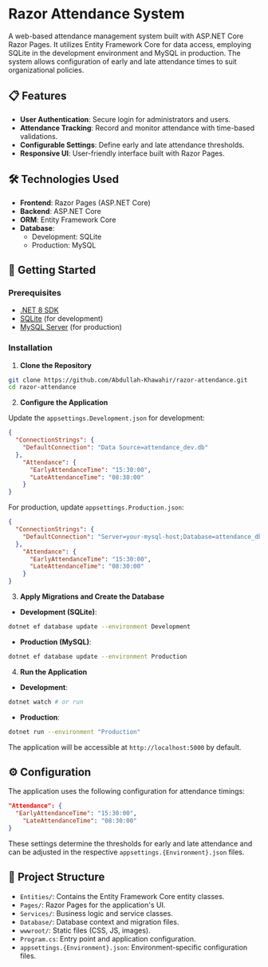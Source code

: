 # Razor Attendance System

A web-based attendance management system built with ASP.NET Core Razor Pages. It utilizes Entity Framework Core for data access, employing SQLite in the development environment and MySQL in production. The system allows configuration of early and late attendance times to suit organizational policies.

## 📋 Features

- **User Authentication**: Secure login for administrators and users.
- **Attendance Tracking**: Record and monitor attendance with time-based validations.
- **Configurable Settings**: Define early and late attendance thresholds.
- **Responsive UI**: User-friendly interface built with Razor Pages.

## 🛠️ Technologies Used

- **Frontend**: Razor Pages (ASP.NET Core)
- **Backend**: ASP.NET Core
- **ORM**: Entity Framework Core
- **Database**:
  - Development: SQLite
  - Production: MySQL

## 🚀 Getting Started

### Prerequisites

- [.NET 8 SDK](https://dotnet.microsoft.com/en-us/download)
- [SQLite](https://www.sqlite.org/download.html) (for development)
- [MySQL Server](https://dev.mysql.com/downloads/mysql/) (for production)

### Installation

1. **Clone the Repository**

```bash
git clone https://github.com/Abdullah-Khawahir/razor-attendance.git
cd razor-attendance
```

2. **Configure the Application**

Update the `appsettings.Development.json` for development:

```json
{
  "ConnectionStrings": {
    "DefaultConnection": "Data Source=attendance_dev.db"
  },
    "Attendance": {
      "EarlyAttendanceTime": "15:30:00",
      "LateAttendanceTime": "08:30:00"
    }
}
```

For production, update `appsettings.Production.json`:

```json
{
  "ConnectionStrings": {
    "DefaultConnection": "Server=your-mysql-host;Database=attendance_db;User=youruser;Password=yourpassword;"
  },
    "Attendance": {
      "EarlyAttendanceTime": "15:30:00",
      "LateAttendanceTime": "08:30:00"
    }
}
```

3. **Apply Migrations and Create the Database**

- **Development (SQLite)**:

```bash
dotnet ef database update --environment Development
```

- **Production (MySQL)**:

```bash
dotnet ef database update --environment Production
```

4. **Run the Application**

- **Development**:

```bash
dotnet watch # or run
```

- **Production**:

```bash
dotnet run --environment "Production"
```

The application will be accessible at `http://localhost:5000` by default.

## ⚙️ Configuration

The application uses the following configuration for attendance timings:

```json
"Attendance": {
  "EarlyAttendanceTime": "15:30:00",
    "LateAttendanceTime": "08:30:00"
}
```

These settings determine the thresholds for early and late attendance and can be adjusted in the respective `appsettings.{Environment}.json` files.

## 📁 Project Structure

- `Entities/`: Contains the Entity Framework Core entity classes.
- `Pages/`: Razor Pages for the application's UI.
- `Services/`: Business logic and service classes.
- `Database/`: Database context and migration files.
- `wwwroot/`: Static files (CSS, JS, images).
- `Program.cs`: Entry point and application configuration.
- `appsettings.{Environment}.json`: Environment-specific configuration files.

